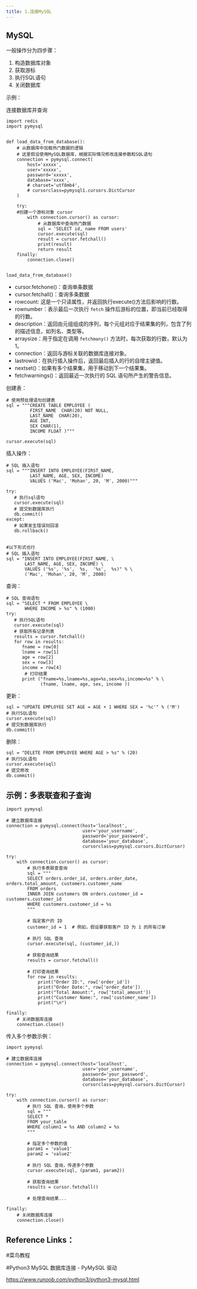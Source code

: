 ```yaml
---
title: 1.连接MySQL
---
```

## MySQL

一般操作分为四步骤：

1. 构造数据库对象
2. 获取游标
3. 执行SQL语句
4. 关闭数据库

示例：

连接数据库并查询

```
import redis
import pymysql


def load_data_from_database():
    # 从数据库中加载热门数据的逻辑
    # 这里假设使用MySQL数据库，根据实际情况修改连接参数和SQL语句
    connection = pymysql.connect(
        host='xxxxx',
        user='xxxxx',
        password='xxxxx',
        database='xxxx',
        # charset='utf8mb4',
        # cursorclass=pymysql1.cursors.DictCursor
    )

    try:
	#创建一个游标对象 cursor
        with connection.cursor() as cursor:
            # 从数据库中查询热门数据
            sql = 'SELECT id, name FROM users'
            cursor.execute(sql)
            result = cursor.fetchall()
            print(result)
            return result
    finally:
        connection.close()


load_data_from_database()
```

* cursor.fetchone()：查询单条数据
* cursor.fetchall()：查询多条数据
* rowcount: 这是一个只读属性，并返回执行execute()方法后影响的行数。
* rownumber：表示最后一次执行 `fetch` 操作后游标的位置，即当前已经取得的行数。
* description：返回由元组组成的序列，每个元组对应于结果集的列，包含了列的描述信息，如列名、类型等。
* arraysize：用于指定在调用 `fetchmany()` 方法时，每次获取的行数，默认为 1。
* connection：返回与游标关联的数据库连接对象。
* lastrowid：在执行插入操作后，返回最后插入的行的自增主键值。
* nextset()：如果有多个结果集，用于移动到下一个结果集。
* fetchwarnings()：返回最近一次执行的 SQL 语句所产生的警告信息。

创建表：

```
# 使用预处理语句创建表
sql = """CREATE TABLE EMPLOYEE (
         FIRST_NAME  CHAR(20) NOT NULL,
         LAST_NAME  CHAR(20),
         AGE INT,  
         SEX CHAR(1),
         INCOME FLOAT )"""
 
cursor.execute(sql)
```

插入操作：

```
# SQL 插入语句
sql = """INSERT INTO EMPLOYEE(FIRST_NAME,
         LAST_NAME, AGE, SEX, INCOME)
         VALUES ('Mac', 'Mohan', 20, 'M', 2000)"""

try:
   # 执行sql语句
   cursor.execute(sql)
   # 提交到数据库执行
   db.commit()
except:
   # 如果发生错误则回滚
   db.rollback()


#以下形式也行
# SQL 插入语句
sql = "INSERT INTO EMPLOYEE(FIRST_NAME, \
       LAST_NAME, AGE, SEX, INCOME) \
       VALUES ('%s', '%s',  %s,  '%s',  %s)" % \
       ('Mac', 'Mohan', 20, 'M', 2000)
```

查询：

```
# SQL 查询语句
sql = "SELECT * FROM EMPLOYEE \
       WHERE INCOME > %s" % (1000)
try:
   # 执行SQL语句
   cursor.execute(sql)
   # 获取所有记录列表
   results = cursor.fetchall()
   for row in results:
      fname = row[0]
      lname = row[1]
      age = row[2]
      sex = row[3]
      income = row[4]
       # 打印结果
      print ("fname=%s,lname=%s,age=%s,sex=%s,income=%s" % \
             (fname, lname, age, sex, income ))
```

更新：

```
sql = "UPDATE EMPLOYEE SET AGE = AGE + 1 WHERE SEX = '%c'" % ('M')
# 执行SQL语句
cursor.execute(sql)
# 提交到数据库执行
db.commit()
```

删除：

```
sql = "DELETE FROM EMPLOYEE WHERE AGE > %s" % (20)
# 执行SQL语句
cursor.execute(sql)
# 提交修改
db.commit()
```

## 示例：多表联查和子查询

```
import pymysql

# 建立数据库连接
connection = pymysql.connect(host='localhost',
                             user='your_username',
                             password='your_password',
                             database='your_database',
                             cursorclass=pymysql.cursors.DictCursor)

try:
    with connection.cursor() as cursor:
        # 执行多表联查查询
        sql = """
        SELECT orders.order_id, orders.order_date, orders.total_amount, customers.customer_name
        FROM orders
        INNER JOIN customers ON orders.customer_id = customers.customer_id
        WHERE customers.customer_id = %s
        """
    
        # 指定客户的 ID
        customer_id = 1  # 例如，假设要获取客户 ID 为 1 的所有订单
    
        # 执行 SQL 查询
        cursor.execute(sql, (customer_id,))
    
        # 获取查询结果
        results = cursor.fetchall()
    
        # 打印查询结果
        for row in results:
            print("Order ID:", row['order_id'])
            print("Order Date:", row['order_date'])
            print("Total Amount:", row['total_amount'])
            print("Customer Name:", row['customer_name'])
            print("\n")

finally:
    # 关闭数据库连接
    connection.close()
```

传入多个参数示例：

```
import pymysql

# 建立数据库连接
connection = pymysql.connect(host='localhost',
                             user='your_username',
                             password='your_password',
                             database='your_database',
                             cursorclass=pymysql.cursors.DictCursor)

try:
    with connection.cursor() as cursor:
        # 执行 SQL 查询，使用多个参数
        sql = """
        SELECT * 
        FROM your_table
        WHERE column1 = %s AND column2 = %s
        """
  
        # 指定多个参数的值
        param1 = 'value1'
        param2 = 'value2'
  
        # 执行 SQL 查询，传递多个参数
        cursor.execute(sql, (param1, param2))
  
        # 获取查询结果
        results = cursor.fetchall()
  
        # 处理查询结果...
  
finally:
    # 关闭数据库连接
    connection.close()
```

## Reference Links：

#菜鸟教程

#Python3 MySQL 数据库连接 - PyMySQL 驱动

https://www.runoob.com/python3/python3-mysql.html

